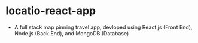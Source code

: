 # locatio-react-app
- A full stack map pinning travel app, devloped using React.js (Front End), Node.js (Back End), and MongoDB (Database)


